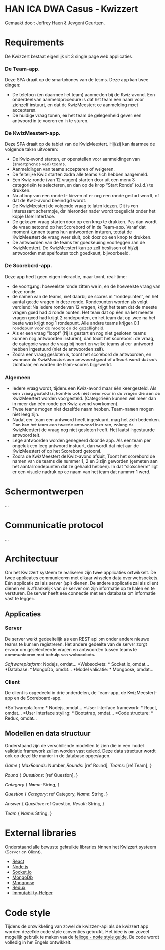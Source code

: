 
# HAN ICA DWA Casus - Kwizzert
Gemaakt door: Jeffrey Haen & Jevgeni Geurtsen.

# Requirements
De Kwizzert bestaat eigenlijk uit 3 single page web applicaties:

### De Team-app. 
Deze SPA draait op de smartphones van de teams. Deze app kan twee dingen:
- De telefoon (en daarmee het team) aanmelden bij de Kwiz-avond. Een onderdeel van aanmeldprocedure is dat het team een naam voor zichzelf instuurt, en dat de KwizMeestert de aanmelding moet accepteren.
- De huidige vraag tonen, en het team de gelegenheid geven een antwoord in te voeren en in te sturen.

### De KwizMeestert-app. 
Deze SPA draait op de tablet van de KwizMeestert. Hij/zij kan daarmee de volgende taken uitvoeren:
- De Kwiz-avond starten, en openstellen voor aanmeldingen van (smartphones van) teams.
- Aanmeldingen van teams accepteren of weigeren.
- De feitelijke Kwiz starten zodra alle teams zich hebben aangemeld.
- Een Kwiz-ronde (van 12 vragen) starten door uit een menu 3 categorieën te selecteren, en dan op de knop “Start Ronde” (o.i.d.) te drukken.
- Na afloop van een ronde te kiezen of er nog een ronde gestart wordt, of dat de Kwiz-avond beëindigd wordt.
- De KwizMeestert de volgende vraag te laten kiezen. Dit is een interessant schermpje, dat hieronder nader wordt toegelicht onder het kopje User Interface.
- De gekozen vraag starten door op een knop te drukken. Pas dan wordt de vraag getoond op het Scorebord of in de Team-app. Vanaf dat moment kunnen teams hun antwoorden insturen, totdat de KwizMeestert de vraag weer sluit, ook door op een knop te drukken.
- De antwoorden van de teams ter goedkeuring voorleggen aan de KwizMeestert. De KwizMeestert kan zo zelf beslissen of hij/zij antwoorden met spelfouten toch goedkeurt, bijvoorbeeld.

### De Scorebord-app. 
Deze app heeft geen eigen interactie, maar toont, real-time:
- de voortgang: hoeveelste ronde zitten we in, en de hoeveelste vraag van deze ronde.
- de namen van de teams, met daarbij de scores in “rondepunten”, en het aantal goede vragen in deze ronde. Rondepunten worden als volgt verdiend: Na iedere ronde van 12 vragen, krijgt het team dat de meeste vragen goed had 4 ronde punten. Het team dat op één na het meeste vragen goed had krijgt 2 rondepunten, en het team dat op twee na het beste was krijgt nog 1 rondepunt. Alle andere teams krijgen 0.1 rondepunt voor de moeite en de gezelligheid.
- Als er een vraag “loopt” (hij is gestart en nog niet gesloten: teams kunnen nog antwoorden insturen), dan toont het scorebord: de vraag, de categorie waar de vraag bij hoort en welke teams al een antwoord hebben ingestuurd (niet de antwoorden zelf).
- Zodra een vraag gesloten is, toont het scorebord de antwoorden, en wanneer de KwizMeestert een antwoord goed of afkeurt wordt dat ook zichtbaar, en worden de team-scores bijgewerkt.

### Algemeen

- Iedere vraag wordt, tijdens een Kwiz-avond maar één keer gesteld. Als een vraag gesteld is, komt-ie ook niet meer voor in de vragen die aan de KwizMeestert worden voorgesteld. (Categorieën kunnen wel meer dan in meer dan één ronde per Kwiz-avond voorkomen).
- Twee teams mogen niet dezelfde naam hebben. Team-namen mogen niet leeg zijn.
- Nadat een team een antwoord heeft ingestuurd, mag het zich bedenken. Dan kan het team een tweede antwoord insturen, zolang de KwizMeestert de vraag nog niet gesloten heeft. Het laatst ingestuurde antwoord telt.
- Lege antwoorden worden genegeerd door de app. Als een team per ongeluk een leeg antwoord instuurt, dan wordt dat niet aan de KwizMeestert of op het Scorebord getoond.
- Zodra de KwizMeestert de Kwiz-avond afsluit, Toont het scorebord de namen van de teams die nummer 1, 2 en 3 zijn geworden (gemeten aan het aantal rondepunten dat ze gehaald hebben). In dat “slotscherm” ligt er een visuele nadruk op de naam van het team dat nummer 1 werd.


# Schermontwerpen
...


# Communicatie protocol
...


# Architectuur
Om het Kwizzert systeem te realiseren zijn twee applicaties ontwikkelt. De twee applicaties communiceren met elkaar wisselen data over websockets. Eén applicatie zal als server (api) dienen. De andere applicatie zal als client dienen en is afhankelijk van de server om zijn informatie op te halen en te versturen. De server heeft een connectie met een database om informatie vast te leggen.

## Applicaties

### Server
De server werkt gedeeltelijk als een REST api om onder andere nieuwe teams te kunnen registreren. Het andere gedeelte van de server zorgt ervoor om geselecteerde vragen en antwoorden tussen teams te communiceren met behulp van websockets.

*Softwareplatform:* Nodejs, omdat...
*Websockets: * Socket.io, omdat...
*Database: * MongoDb, omdat...
*Model validatie: * Mongoose, omdat...

### Client
De client is opgedeeld in drie onderdelen, de Team-app, de KwizMeestert-app en de Scoreboard-app.

*Softwareplatform: * Nodejs, omdat...
*User Interface framework: * React, omdat...
*User Interface styling: * Bootstrap, omdat...
*Code structure: * Redux, omdat...

## Modellen en data structuur
Onderstaand zijn de verschillende modellen te zien die in een model validatie framework zullen worden vast gelegd. Deze data structuur wordt ook op dezelfde manier in de database opgeslagen.

*Game*
{
    *MaxRounds*: Number,
    *Rounds*: [ref Round],
    *Teams*: [ref Team],
}

*Round*
{
    *Questions*: [ref Question],
}

*Category*
{
    *Name*: String,
}

*Question*
{
    *Category*: ref Category,
    *Name*: String,
}

*Answer*
{
    *Question*: ref Question,
    *Result*: String,
}

*Team*
{
    *Name*: String,
}


# External libraries
Onderstaand alle bewuste gebruikte libraries binnen het Kwizzert systeem (Server en Client).

- [React](#)
- [Node.js](#)
- [Socket.io](#)
- [MongoDb](#)
- [Mongoose](#)
- [Redux](#)
- [Immutability-Helper](#)


# Code style
Tijdens de ontwikkeling van zowel de kwizzert-api als de kwizzert app worden dezelfde code style conventies gebruikt. Het idee is om zoveel mogelijk gebruik te maken van de [felixge - node style guide](https://github.com/felixge/node-style-guide).
De code wordt volledig in het Engels ontwikkelt.